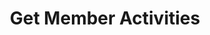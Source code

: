 ---
title: Get Member Activities
excerpt: 
category: 636284b7e6b02c00a136e873
slug: get-member-activities
parentDoc: 6399d0d9debcd1001cc79034
---